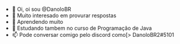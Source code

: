 - 👋 Oi, oi sou @DanoloBR
- 👀 Muito interesado em provurar respostas
- 🌱 Aprendendo muito
- 💞️ Estudando tambem no curso de Programação de Java
- 📫 Pode conversar comigo pelo discord como[> DanoloBR2#5101

<!---
DanoloBR/DanoloBR is a ✨ special ✨ repository because its `README.md` (this file) appears on your GitHub profile.
You can click the Preview link to take a look at your changes.
--->
